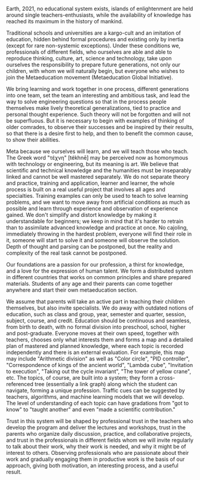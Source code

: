 Earth, 2021, no educational system exists, islands of enlightenment are held around single teachers-enthusiasts, while the availability of knowledge has reached its maximum in the history of mankind.

Traditional schools and universities are a kargo-cult and an imitation of education, hidden behind formal procedures and existing only by inertia (except for rare non-systemic exceptions). Under these conditions we, professionals of different fields, who ourselves are able and able to reproduce thinking, culture, art, science and technology, take upon ourselves the responsibility to prepare future generations, not only our children, with whom we will naturally begin, but everyone who wishes to join the Metaeducation movement (Metaeducation Global Initiative).

We bring learning and work together in one process, different generations into one team, set the team an interesting and ambitious task, and lead the way to solve engineering questions so that in the process people themselves make lively theoretical generalizations, tied to practice and personal thought experience. Such theory will not be forgotten and will not be superfluous. But it is necessary to begin with examples of thinking of older comrades, to observe their successes and be inspired by their results, so that there is a desire first to help, and then to benefit the common cause, to show their abilities.

Meta because we ourselves will learn, and we will teach those who teach. The Greek word "τέχνη" [tékhnē] may be perceived now as homonymous with technology or engineering, but its meaning is art. We believe that scientific and technical knowledge and the humanities must be inseparably linked and cannot be well mastered separately. We do not separate theory and practice, training and application, learner and learner, the whole process is built on a real useful project that involves all ages and specialties. Training examples can only be used to teach to solve learning problems, and we want to move away from artificial conditions as much as possible and learn through experience and observation of experience gained. We don't simplify and distort knowledge by making it understandable for beginners; we keep in mind that it's harder to retrain than to assimilate advanced knowledge and practice at once. No cajoling, immediately throwing in the hardest problem, everyone will find their role in it, someone will start to solve it and someone will observe the solution. Depth of thought and parsing can be postponed, but the reality and complexity of the real task cannot be postponed.

Our foundations are a passion for our profession, a thirst for knowledge, and a love for the expression of human talent. We form a distributed system in different countries that works on common principles and share prepared materials. Students of any age and their parents can come together anywhere and start their own metaeducation section.

We assume that parents will take an active part in teaching their children themselves, but also invite specialists. We do away with outdated notions of education, such as class and group, year, semester and quarter, session, subject, course, and credit. Education should be continuous and seamless, from birth to death, with no formal division into preschool, school, higher and post-graduate. Everyone moves at their own speed, together with teachers, chooses only what interests them and forms a map and a detailed plan of mastered and planned knowledge, where each topic is recorded independently and there is an external evaluation. For example, this map may include "Arithmetic division" as well as "Color circle", "PID controller", "Correspondence of kings of the ancient world", "Lambda cube", "Invitation to execution", "Taking out the cycle invariant", "The tower of yellow crane", etc. The topics, of course, are built into a system; they form a cross-referenced tree (essentially a link graph) along which the student can navigate, forming a unique profession. Traffic cues can be suggested by teachers, algorithms, and machine learning models that we will develop. The level of understanding of each topic can have gradations from "got to know" to "taught another" and even "made a scientific contribution."

Trust in this system will be shaped by professional trust in the teachers who develop the program and deliver the lectures and workshops, trust in the parents who organize daily discussion, practice, and collaborative projects, and trust in the professionals in different fields whom we will invite regularly to talk about their work, why their work is needed, and why it might be of interest to others. Observing professionals who are passionate about their work and gradually engaging them in productive work is the basis of our approach, giving both motivation, an interesting process, and a useful result.
